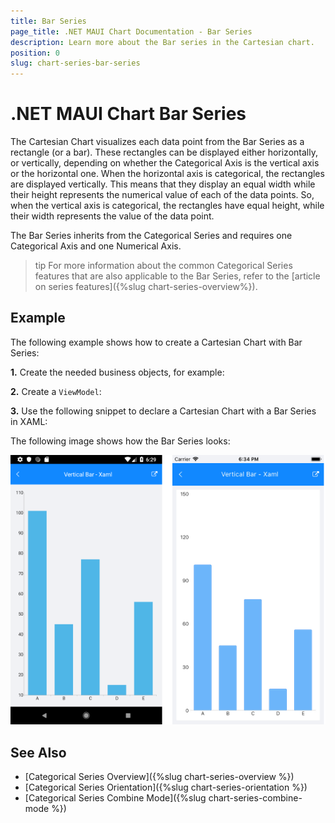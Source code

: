 ```yaml
---
title: Bar Series
page_title: .NET MAUI Chart Documentation - Bar Series
description: Learn more about the Bar series in the Cartesian chart.
position: 0
slug: chart-series-bar-series
---
```


# .NET MAUI Chart Bar Series

The Cartesian Chart visualizes each data point from the Bar Series as a rectangle (or a bar). These rectangles can be displayed either horizontally, or vertically, depending on whether the Categorical Axis is the vertical axis or the horizontal one. When the horizontal axis is categorical, the rectangles are displayed vertically. This means that they display an equal width while their height represents the numerical value of each of the data points. So, when the vertical axis is categorical, the rectangles have equal height, while their width represents the value of the data point.

The Bar Series inherits from the Categorical Series and requires one Categorical Axis and one Numerical Axis.

>tip For more information about the common Categorical Series features that are also applicable to the Bar Series, refer to the [article on series features]({%slug chart-series-overview%}).

## Example

The following example shows how to create a Cartesian Chart with Bar Series:

**1.** Create the needed business objects, for example:

<snippet id='categorical-data-model' />

**2.** Create a `ViewModel`:

<snippet id='chart-series-categorical-data-view-model' />

**3.** Use the following snippet to declare a Cartesian Chart with a Bar Series in XAML:

<snippet id='chart-series-barvertical-xaml' />

The following image shows how the Bar Series looks:

![Basic BarSeries](images/cartesian-bar-series-basic-example.png)

## See Also

- [Categorical Series Overview]({%slug chart-series-overview %})
- [Categorical Series Orientation]({%slug chart-series-orientation %})
- [Categorical Series Combine Mode]({%slug chart-series-combine-mode %})
